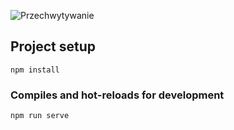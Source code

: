 
![Przechwytywanie](https://user-images.githubusercontent.com/48288156/66464903-29d43f80-ea80-11e9-92db-76208a1dbc84.PNG)

## Project setup

```
npm install
```

### Compiles and hot-reloads for development

```
npm run serve
```
